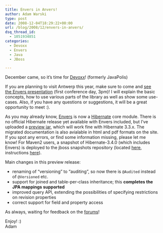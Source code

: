 ```yaml
---
title: Envers in Anvers!
author: Adam Warski
type: post
date: 2008-12-04T18:29:22+00:00
url: /blog/2008/12/envers-in-anvers/
dsq_thread_id:
  - 1051934851
categories:
  - Devoxx
  - Envers
  - Java
  - JBoss

---
```

December came, so it&#8217;s time for [Devoxx][1]! (formerly JavaPolis) 

If you are planning to visit Antwerp this year, make sure to come and [see the Envers presentation][2] (first conference day, 3pm)! I will explain the basic concepts, how to use various parts of the library as well as show some use-cases. Also, if you have any questions or suggestions, it will be a great opportunity to meet :).

As you may already know, [Envers][3] is now a [Hibernate][4] core module. There is no official Hibernate release yet available with Envers included, but I&#8217;ve uploaded a [preview jar][5], which will work fine with Hibernate 3.3.x. The migrated documentation is also avialable in html and pdf formats on the site. If you spot any errors, or find some information missing, please let me know! For Maven2 users, a snapshot of Hibernate-3.4.0 (which includes Envers) is deployed to the jboss snapshots repository (located [here][6], instructions [here][7]).

Main changes in this preview release:

  * renaming of &#8220;versioning&#8221; to &#8220;auditing&#8221;, so now there is `@Audited` instead of `@Versioned` etc.
  * support for joined and table-per-class inheritance; this **completes the JPA mappings supported**
  * improved query API, extending the possibilities of specifying restrictions on revision properties
  * correct support for field and property access

As always, waiting for feedback on the [forums][8]!

Enjoy! :)  
Adam

 [1]: http://devoxx.com/
 [2]: http://devoxx.com/display/JV08/Envers+-+Easy+Entity+Versioning
 [3]: http://www.jboss.org/envers/
 [4]: http://hibernate.org/
 [5]: http://www.jboss.org/envers/downloads/
 [6]: https://snapshots.jboss.org/maven2/
 [7]: http://www.jboss.org/community/docs/DOC-11381
 [8]: http://www.jboss.com/index.html?module=bb&op=viewforum&f=283
